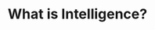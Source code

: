 ---
title: What is Intelligence?
num: 4
start_date: 2024-10-31
layout: default
description: >
   TBD
---